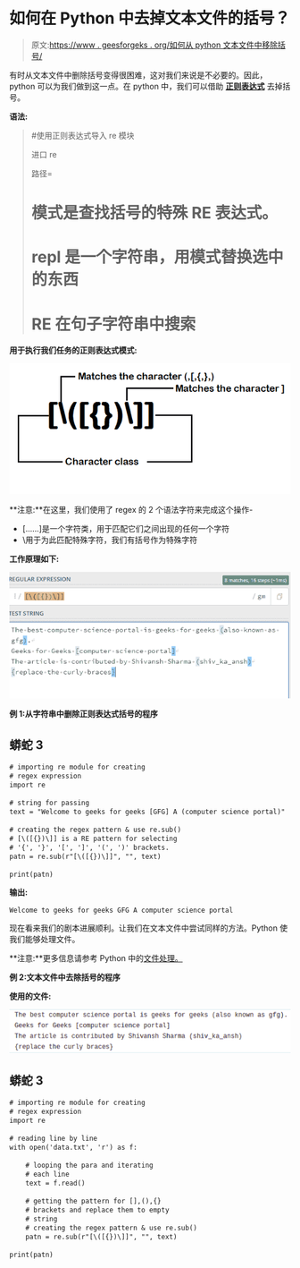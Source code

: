 # 如何在 Python 中去掉文本文件的括号？

> 原文:[https://www . geesforgeks . org/如何从 python 文本文件中移除括号/](https://www.geeksforgeeks.org/how-to-remove-brackets-from-text-file-in-python/)

有时从文本文件中删除括号变得很困难，这对我们来说是不必要的。因此，python 可以为我们做到这一点。在 python 中，我们可以借助 [**正则表达式**](https://www.geeksforgeeks.org/regular-expression-python-examples-set-1/) 去掉括号。

**语法:**

> #使用正则表达式导入 re 模块
> 
> 进口 re
> 
> 路径=
> 
> # **模式**是查找括号的特殊 RE 表达式。
> 
> # **repl** 是一个字符串，用模式替换选中的东西
> 
> # RE 在**句子**字符串中搜索

**用于执行我们任务的正则表达式模式:**

![](img/726d420dd1d66a54b67bd8b0fbbb09b0.png)

**注意:**在这里，我们使用了 regex 的 2 个语法字符来完成这个操作-

*   [……]是一个字符类，用于匹配它们之间出现的任何一个字符
*   \用于为此匹配特殊字符，我们有括号作为特殊字符

**工作原理如下:**

![](img/aee7c50092c2335b62d4cb6ed09a6136.png)

**例 1:从字符串中删除正则表达式括号的程序**

## 蟒蛇 3

```
# importing re module for creating
# regex expression
import re

# string for passing
text = "Welcome to geeks for geeks [GFG] A (computer science portal)"

# creating the regex pattern & use re.sub()
# [\([{})\]] is a RE pattern for selecting
# '{', '}', '[', ']', '(', ')' brackets.
patn = re.sub(r"[\([{})\]]", "", text)

print(patn)
```

**输出:**

```
Welcome to geeks for geeks GFG A computer science portal
```

现在看来我们的剧本进展顺利。让我们在文本文件中尝试同样的方法。Python 使我们能够处理文件。

**注意:**更多信息请参考 Python 中的[文件处理。](https://www.geeksforgeeks.org/file-handling-python/)

**例 2:文本文件中去除括号的程序**

**使用的文件:**

![](img/9b42654db06b652be025c689db4d531d.png)

## 蟒蛇 3

```
# importing re module for creating
# regex expression
import re

# reading line by line
with open('data.txt', 'r') as f:

    # looping the para and iterating
    # each line
    text = f.read()

    # getting the pattern for [],(),{}
    # brackets and replace them to empty
    # string
    # creating the regex pattern & use re.sub()
    patn = re.sub(r"[\([{})\]]", "", text)

print(patn)
```